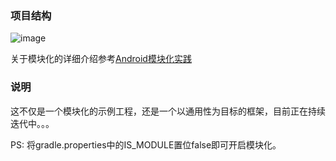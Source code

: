 ### 项目结构

![image](https://user-gold-cdn.xitu.io/2018/7/10/16484144544bff7b?imageslim)


关于模块化的详细介绍参考[Android模块化实践](https://juejin.im/post/5b44a0d76fb9a04f932fe147)

### 说明

这不仅是一个模块化的示例工程，还是一个以通用性为目标的框架，目前正在持续迭代中。。。

PS: 将gradle.properties中的IS_MODULE置位false即可开启模块化。